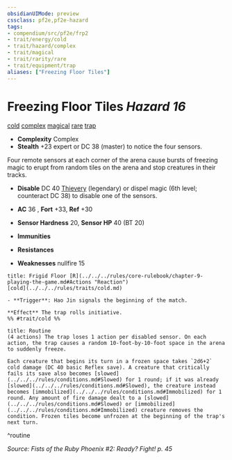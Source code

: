 ```yaml
---
obsidianUIMode: preview
cssclass: pf2e,pf2e-hazard
tags:
- compendium/src/pf2e/frp2
- trait/energy/cold
- trait/hazard/complex
- trait/magical
- trait/rarity/rare
- trait/equipment/trap
aliases: ["Freezing Floor Tiles"]
---
```

# Freezing Floor Tiles *Hazard 16*  
[cold](cold.md)  [complex](complex.md)  [magical](magical.md)  [rare](rare.md)  [trap](trap.md)  

- **Complexity** Complex
- **Stealth** +23 expert or DC 38 (master) to notice the four sensors.  

Four remote sensors at each corner of the arena cause bursts of freezing magic to erupt from random tiles on the arena and stop creatures in their tracks.

- **Disable** DC 40 [Thievery](../../skills.md#Thievery) (legendary) or dispel magic (6th level; counteract DC 38) to disable one of the sensors.  

- **AC** 36 , **Fort** +33, **Ref** +30
- **Sensor Hardness** 20, **Sensor HP** 40 (BT 20)
- **Immunities** 
- **Resistances** 
- **Weaknesses** nullfire 15
     
```ad-embed-ability
title: Frigid Floor [R](../../../rules/core-rulebook/chapter-9-playing-the-game.md#Actions "Reaction")
[cold](../../../rules/traits/cold.md)  

- **Trigger**: Hao Jin signals the beginning of the match.

**Effect** The trap rolls initiative.  
%% #trait/cold %%
```

```ad-pf2-summary
title: Routine
(4 actions) The trap loses 1 action per disabled sensor. On each action, the trap causes a random 10-foot-by-10-foot space in the arena to suddenly freeze.

Each creature that begins its turn in a frozen space takes `2d6+2` cold damage (DC 40 basic Reflex save). A creature that critically fails its save also becomes [slowed](../../../rules/conditions.md#Slowed) for 1 round; if it was already [slowed](../../../rules/conditions.md#Slowed), the creature instead becomes [immobilized](../../../rules/conditions.md#Immobilized) for 1 round. Any amount of fire damage dealt to a [slowed](../../../rules/conditions.md#Slowed) or [immobilized](../../../rules/conditions.md#Immobilized) creature removes the condition. Frozen tiles become unfrozen at the beginning of the trap's next turn.
```
^routine

*Source: Fists of the Ruby Phoenix #2: Ready? Fight! p. 45*

